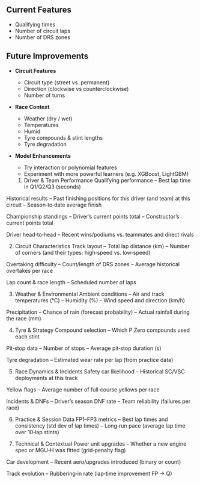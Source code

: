 ## Current Features
- Qualifying times
- Number of circuit laps
- Number of DRS zones

## Future Improvements

- **Circuit Features**  
  - Circuit type (street vs. permanent)
  - Direction (clockwise vs counterclockwise)
  - Number of turns

- **Race Context**  
  - Weather (dry / wet)
  - Temperatures
  - Humid
  - Tyre compounds & stint lengths
  - Tyre degradation

- **Model Enhancements**  
  - Try interaction or polynomial features  
  - Experiment with more powerful learners (e.g. XGBoost, LightGBM)


  1. Driver & Team Performance
Qualifying performance
– Best lap time in Q1/Q2/Q3 (seconds)

Historical results
– Past finishing positions for this driver (and team) at this circuit
– Season‑to‑date average finish

Championship standings
– Driver’s current points total
– Constructor’s current points total

Driver head‑to‑head
– Recent wins/podiums vs. teammates and direct rivals

2. Circuit Characteristics
Track layout
– Total lap distance (km)
– Number of corners (and their types: high‑speed vs. low‑speed)

Overtaking difficulty
– Count/length of DRS zones
– Average historical overtakes per race

Lap count & race length
– Scheduled number of laps

3. Weather & Environmental
Ambient conditions
– Air and track temperatures (°C)
– Humidity (%)
– Wind speed and direction (km/h)

Precipitation
– Chance of rain (forecast probability)
– Actual rainfall during the race (mm)

4. Tyre & Strategy
Compound selection
– Which P Zero compounds used each stint

Pit‑stop data
– Number of stops
– Average pit‑stop duration (s)

Tyre degradation
– Estimated wear rate per lap (from practice data)

5. Race Dynamics & Incidents
Safety car likelihood
– Historical SC/VSC deployments at this track

Yellow flags
– Average number of full‑course yellows per race

Incidents & DNFs
– Driver’s season DNF rate
– Team reliability (failures per race)

6. Practice & Session Data
FP1–FP3 metrics
– Best lap times and consistency (std dev of lap times)
– Long‑run pace (average lap time over 10‑lap stints)

7. Technical & Contextual
Power unit upgrades
– Whether a new engine spec or MGU‑H was fitted (grid‑penalty flag)

Car development
– Recent aero/upgrades introduced (binary or count)

Track evolution
– Rubbering‑in rate (lap‑time improvement FP → Q)